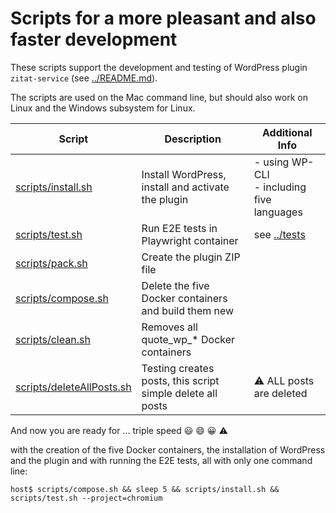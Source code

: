 # Scripts for a more pleasant and also faster development

These scripts support the development and testing of WordPress plugin `zitat-service` (see [../README.md](../README.md)).

The scripts are used on the Mac command line, but should also work on Linux and the Windows subsystem for Linux.

| Script | Description | Additional Info |
| --- | --- | --- |
| [scripts/install.sh](scripts/install.sh) | Install WordPress, install and activate the plugin | - using WP-CLI<br />- including five languages |
| [scripts/test.sh](scripts/test.sh) | Run E2E tests in Playwright container | see [../tests](../tests) |
| [scripts/pack.sh](scripts/pack.sh) | Create the plugin ZIP file |  |
| [scripts/compose.sh](scripts/compose.sh) | Delete the five Docker containers and build them new |  |
| [scripts/clean.sh](scripts/clean.sh) | Removes all quote_wp_* Docker containers |  |
| [scripts/deleteAllPosts.sh](scripts/deleteAllPosts.sh) | Testing creates posts, this script simple delete all posts | :warning: ALL posts are deleted |

And now you are ready for ... triple speed
:smiley:
:smile:
:grinning:
:warning:

with the creation of the five Docker containers, the installation of WordPress and the plugin and with running the E2E tests, all with only one command line:
```
host$ scripts/compose.sh && sleep 5 && scripts/install.sh && scripts/test.sh --project=chromium
```
